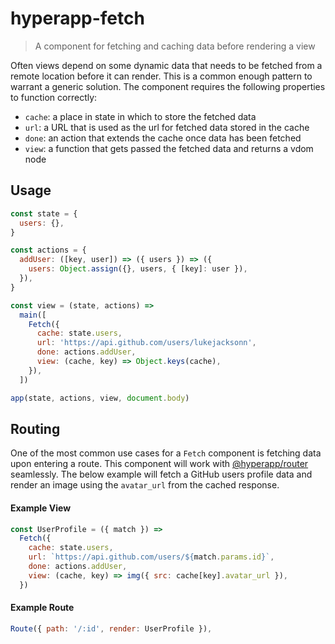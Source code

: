 # hyperapp-fetch
> A component for fetching and caching data before rendering a view

Often views depend on some dynamic data that needs to be fetched from a remote location before it can render. This is a common enough pattern to warrant a generic solution. The component requires the following properties to function correctly:

- `cache`: a place in state in which to store the fetched data
- `url`: a URL that is used as the url for fetched data stored in the cache
- `done`: an action that extends the cache once data has been fetched
- `view`: a function that gets passed the fetched data and returns a vdom node

## Usage

```js
const state = {
  users: {},
}

const actions = {
  addUser: ([key, user]) => ({ users }) => ({
    users: Object.assign({}, users, { [key]: user }),
  }),
}

const view = (state, actions) =>
  main([
    Fetch({
      cache: state.users,
      url: 'https://api.github.com/users/lukejacksonn',
      done: actions.addUser,
      view: (cache, key) => Object.keys(cache),
    }),
  ])

app(state, actions, view, document.body)
```

## Routing

One of the most common use cases for a `Fetch` component is fetching data upon entering a route. This component will work with [@hyperapp/router](https://github.com/hyperapp/router) seamlessly. The below example will fetch a GitHub users profile data and render an image using the `avatar_url` from the cached response.

#### Example View
```js
const UserProfile = ({ match }) =>
  Fetch({
    cache: state.users,
    url: `https://api.github.com/users/${match.params.id}`,
    done: actions.addUser,
    view: (cache, key) => img({ src: cache[key].avatar_url }),
  })
```

#### Example Route
```js
Route({ path: '/:id', render: UserProfile }),
```
